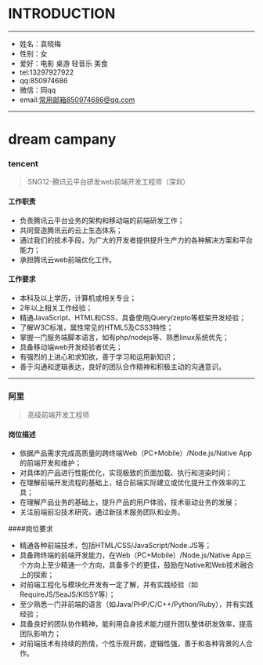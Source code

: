 # INTRODUCTION
----
- 姓名：袁晓梅
- 性别：女
- 爱好：电影 桌游 轻音乐 美食
- tel:13297927922
- qq:850974686
- 微信：同qq
- email:[常用邮箱850974686@qq.com](850974686@qq.com)

----
# dream campany
### tencent

>SNG12-腾讯云平台研发web前端开发工程师（深圳）

#### 工作职责
- 负责腾讯云平台业务的架构和移动端的前端研发工作；
- 共同营造腾讯云的云上生态体系；
- 通过我们的技术手段，为广大的开发者提供提升生产力的各种解决方案和平台能力；
- 承担腾讯云web前端优化工作。
#### 工作要求
- 本科及以上学历，计算机或相关专业；
- 2年以上相关工作经验；
- 精通JavaScript、HTML和CSS，具备使用jQuery/zepto等框架开发经验；
- 了解W3C标准，属性常见的HTML5及CSS3特性；
- 掌握一门服务端脚本语言，如有php/nodejs等、熟悉linux系统优先；
- 具备移动端web开发经验者优先；
- 有强烈的上进心和求知欲，善于学习和运用新知识；
- 善于沟通和逻辑表达，良好的团队合作精神和积极主动的沟通意识。
----

### 阿里
>高级前端开发工程师

#### 岗位描述
- 依据产品需求完成高质量的跨终端Web（PC+Mobile）/Node.js/Native App的前端开发和维护； 
- 对具体的产品进行性能优化，实现极致的页面加载、执行和渲染时间； 
- 在理解前端开发流程的基础上，结合前端实际建立或优化提升工作效率的工具； 
- 在理解产品业务的基础上，提升产品的用户体验，技术驱动业务的发展； 
- 关注前端前沿技术研究，通过新技术服务团队和业务。

####岗位要求
- 精通各种前端技术，包括HTML/CSS/JavaScript/Node.JS等； 
- 具备跨终端的前端开发能力，在Web（PC+Mobile）/Node.js/Native App三个方向上至少精通一个方向，具备多个的更佳，鼓励在Native和Web技术融合上的探索； 
- 对前端工程化与模块化开发有一定了解，并有实践经验（如RequireJS/SeaJS/KISSY等）； 
- 至少熟悉一门非前端的语言（如Java/PHP/C/C++/Python/Ruby），并有实践经验； 
- 具备良好的团队协作精神，能利用自身技术能力提升团队整体研发效率，提高团队影响力； 
- 对前端技术有持续的热情，个性乐观开朗，逻辑性强，善于和各种背景的人合作。




 